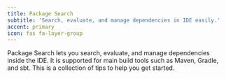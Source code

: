 ```yaml
---
title: Package Search
subtitle: 'Search, evaluate, and manage dependencies in IDE easily.'
accent: primary
icon: fas fa-layer-group
---
```


Package Search lets you search, evaluate, and manage dependencies inside the IDE. It is supported for main build tools such as Maven, Gradle, and sbt. This is a collection of tips to help you get started.
